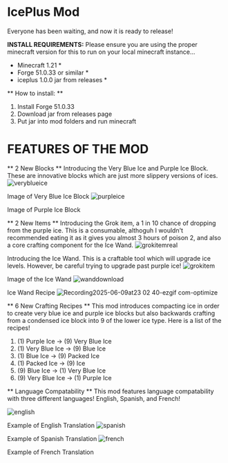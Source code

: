 # IcePlus Mod

Everyone has been waiting, and now it is ready to release!

**INSTALL REQUIREMENTS:** Please ensure you are using the proper minecraft version for this to run on your local minecraft instance...
* Minecraft 1.21 *
* Forge 51.0.33 or similar *
* iceplus 1.0.0 jar from releases *

** How to install: **
1. Install Forge 51.0.33
2. Download jar from releases page
3. Put jar into mod folders and run minecraft



# FEATURES OF THE MOD 

** 2 New Blocks **
Introducing the Very Blue Ice and Purple Ice Block. These are innovative blocks which are just more slippery versions of ices.
![veryblueice](https://github.com/user-attachments/assets/ae27d2be-92d4-4e49-8409-315b722ce172)

Image of Very Blue Ice Block
![purpleice](https://github.com/user-attachments/assets/8c35c2ce-e364-4869-8d5e-cd49f450bf2d)

Image of Purple Ice Block

** 2 New Items **
Introducing the Grok item, a 1 in 10 chance of dropping from the purple ice. This is a consumable, althoguh I wouldn't recommended eating it as it gives you almost 3 hours of poison 2, and also a core crafting component for the Ice Wand.
![grokitemreal](https://github.com/user-attachments/assets/7b6365e7-6056-40ff-b573-2a5ce092ea6a)

Introducing the Ice Wand. This is a craftable tool which will upgrade ice levels. However, be careful trying to upgrade past purple ice!
![grokitem](https://github.com/user-attachments/assets/0348388c-4324-43da-a9c9-06859174979e)

Image of the Ice Wand
![wanddownload](https://github.com/user-attachments/assets/f9e82032-4e80-484a-a975-640200bef5b0)

Ice Wand Recipe
![Recording2025-06-09at23 02 40-ezgif com-optimize](https://github.com/user-attachments/assets/5cb4b94d-efe4-4ca2-acc6-7204d3b9c7d6)

** 6 New Crafting Recipes **
This mod introduces compacting ice in order to create very blue ice and purple ice blocks but also backwards crafting from a condensed ice block into 9 of the lower ice type. Here is a list of the recipes!

1. (1) Purple Ice -> (9) Very Blue Ice
2. (1) Very Blue Ice -> (9) Blue Ice
3. (1) Blue Ice -> (9) Packed Ice
4. (1) Packed Ice -> (9) Ice
5. (9) Blue Ice -> (1) Very Blue Ice
6. (9) Very Blue Ice -> (1) Purple Ice

** Language Compatability **
This mod features language compatability with three different languages! English, Spanish, and French!

![english](https://github.com/user-attachments/assets/b1b96336-cfb2-4783-b170-3c7ba5599c71)

Example of English Translation
![spanish](https://github.com/user-attachments/assets/2a52e9e3-c9b8-41bb-9eed-46cafadf1f91)

Example of Spanish Translation
![french](https://github.com/user-attachments/assets/62eb5560-2cdc-45ae-bcae-4941c4f688ae)

Example of French Translation
